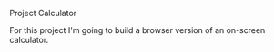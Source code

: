 Project Calculator

For this project I'm going to build a browser version of an on-screen calculator.